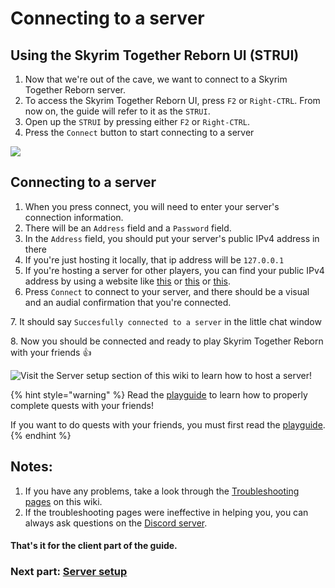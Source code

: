# Connecting to a server

## Using the Skyrim Together Reborn UI (STRUI)

1. Now that we're out of the cave, we want to connect to a Skyrim Together Reborn server.
2. To access the Skyrim Together Reborn UI, press `F2` or `Right-CTRL`. From now on, the guide will refer to it as the `STRUI`.
3. Open up the `STRUI` by pressing either `F2` or `Right-CTRL`.
4. Press the `Connect` button to start connecting to a server

![](https://sxcu.net/5BlQ6rSiM.png)

## Connecting to a server

1. When you press connect, you will need to enter your server's connection information.
2. There will be an `Address` field and a `Password` field.
3. In the `Address` field, you should put your server's public IPv4 address in there
4. If you're just hosting it locally, that ip address will be `127.0.0.1`
5. If you're hosting a server for other players, you can find your public IPv4 address by using a website like [this](https://icanhazip.com/) or [this](https://ipinfo.io/) or [this](https://www.whatismyip.com/).
6. Press `Connect` to connect to your server, and there should be a visual and an audial confirmation that you're connected.

7\. It should say `Succesfully connected to a server` in the little chat window

8\. Now you should be connected and ready to play Skyrim Together Reborn with your friends :thumbsup:

![Visit the Server setup section of this wiki to learn how to host a server!](https://sxcu.net/5CXy5CfmM.gif)

{% hint style="warning" %}
Read the [playguide](../../../../general-information/playguide.md) to learn how to properly complete quests with your friends!

If you want to do quests with your friends, you must first read the [playguide](../../../../general-information/playguide.md).
{% endhint %}

## **Notes:**

1. If you have any problems, take a look through the [Troubleshooting pages](../../../troubleshooting/) on this wiki.
2. If the troubleshooting pages were ineffective in helping you, you can always ask questions on the [Discord server](https://discord.com/invite/skyrimtogether).

#### That's it for the client part of the guide.

### Next part: [Server setup](../../../server-guide/)
